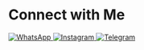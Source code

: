 <!DOCTYPE html>
<html lang="en">
<head>
<meta charset="UTF-8" />
<meta name="viewport" content="width=device-width, initial-scale=1" />
<title>Connect with Me</title>
<style>
  @keyframes backgroundAnimation {
    0% { background-position: 0% 50%; }
    50% { background-position: 100% 50%; }
    100% { background-position: 0% 50%; }
  }

  body {
    margin: 0;
    height: 100vh;
    background: linear-gradient(-45deg, #555555, #777777, #555555, #777777);
    background-size: 400% 400%;
    animation: backgroundAnimation 20s ease infinite;
    display: flex;
    justify-content: center;
    align-items: center;
    font-family: Arial, sans-serif;
  }

  .container {
    background-color: rgba(40, 40, 40, 0.7);
    padding: 30px;
    border-radius: 20px;
    text-align: center;
    box-shadow: 0 0 15px rgba(0,0,0,0.5);
  }

  .icon-row {
    display: flex;
    justify-content: center;
    gap: 40px;
  }

  a {
    color: white;
    text-decoration: none;
  }

  a:hover {
    opacity: 0.8;
  }

  img.social-icon {
    width: 70px;
    height: 70px;
    transition: transform 0.3s;
    filter: drop-shadow(0 0 3px black);
  }

  img.social-icon:hover {
    transform: scale(1.2);
  }

  h1 {
    color: white;
    margin-bottom: 20px;
    font-weight: 400;
  }
</style>
</head>
<body>
  <div class="container">
    <h1>Connect with Me</h1>
    <div class="icon-row">
      <a href="https://wa.me/9897978494" target="_blank" rel="noopener noreferrer" aria-label="WhatsApp">
        <img src="https://upload.wikimedia.org/wikipedia/commons/6/6b/WhatsApp.svg" alt="WhatsApp" class="social-icon" />
      </a>
      <a href="https://www.instagram.com/rishab_gautam__007" target="_blank" rel="noopener noreferrer" aria-label="Instagram">
        <img src="https://upload.wikimedia.org/wikipedia/commons/e/e7/Instagram_logo_2016.svg" alt="Instagram" class="social-icon" />
      </a>
      <a href="https://t.me/+919897978494" target="_blank" rel="noopener noreferrer" aria-label="Telegram">
        <img src="https://upload.wikimedia.org/wikipedia/commons/8/82/Telegram_logo.svg" alt="Telegram" class="social-icon" />
      </a>
    </div>
  </div>
</body>
</html>
